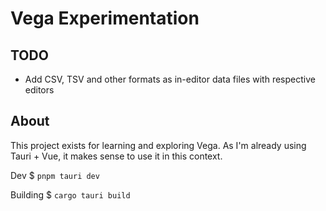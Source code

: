 # Vega Experimentation

## TODO

- Add CSV, TSV and other formats as in-editor data files with respective editors

## About

This project exists for learning and exploring Vega.
As I'm already using Tauri + Vue, it makes sense to use it in this context.

Dev
$ `pnpm tauri dev`

Building
$ `cargo tauri build`